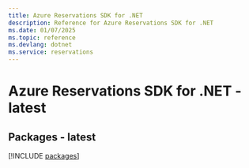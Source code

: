 ```yaml
---
title: Azure Reservations SDK for .NET
description: Reference for Azure Reservations SDK for .NET
ms.date: 01/07/2025
ms.topic: reference
ms.devlang: dotnet
ms.service: reservations
---
```

# Azure Reservations SDK for .NET - latest
## Packages - latest
[!INCLUDE [packages](reservations-index.md)]